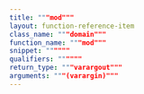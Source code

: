 ```yaml
---
title: """mod"""
layout: function-reference-item
class_name: """domain"""
function_name: """mod"""
snippet: """"""
qualifiers: """"""
return_type: """varargout"""
arguments: """(varargin)"""
---
```


